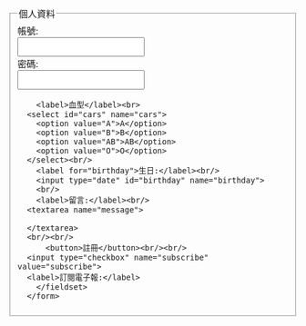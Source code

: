 <!DOCTYPE html>
<html>
<head>
<style>
* {
  font-size: 16px;
  margin: 0px;
}
label {
  /* border: 1px solid black;
  padding: 10px; */
}
textarea {
  width: 100%;
  height: 100px;
}
button {
  padding: 10px;
  background-color: lightblue;
  border: 1px solid lightblue;
}
input {
  padding: 6px;
  font-size: 16px;
}

input, textarea, button {
  border-radius: 5px;
}

.main {
    margin: 20px;
    padding: 10px;
}
</style>
</head>
<body>
<div class="main">
    <form>
        <fieldset>
          <legend>個人資料</legend>
        <label for="username">帳號:</label><br>
        <input type="text" id="username" name="username"><br>
        <label for="pwd">密碼:</label><br>
        <input type="password" id="pwd" name="pwd"><br/>
      
        <label>血型</label><br>
      <select id="cars" name="cars">
        <option value="A">A</option>
        <option value="B">B</option>
        <option value="AB">AB</option>
        <option value="O">O</option>
      </select><br/>
        <label for="birthday">生日:</label><br/>
        <input type="date" id="birthday" name="birthday">
        <br/>
        <label>留言:</label><br/>
      <textarea name="message">
      
      </textarea>
      <br/><br/>
          <button>註冊</button><br/><br/>
      <input type="checkbox" name="subscribe" value="subscribe">
      <label>訂閱電子報:</label>
        </fieldset>
      </form>      
</div>

</body>
</html>
